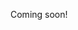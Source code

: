 Coming soon!

<!--

https://news.ycombinator.com/item?id=25158249
https://www.genome.jp/kegg-bin/show_pathway?map01100

-->
